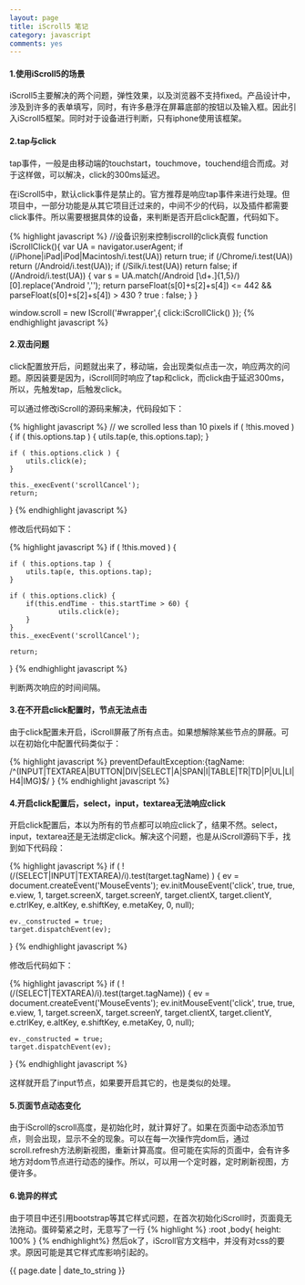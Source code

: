 ```yaml
---
layout: page
title: iScroll5 笔记
category: javascript
comments: yes
---
```


#### 1.使用iScroll5的场景

iScroll5主要解决的两个问题，弹性效果，以及浏览器不支持fixed。产品设计中，涉及到许多的表单填写，同时，有许多悬浮在屏幕底部的按钮以及输入框。因此引入iScroll5框架。同时对于设备进行判断，只有iphone使用该框架。

#### 2.tap与click

tap事件，一般是由移动端的touchstart，touchmove，touchend组合而成。对于这样做，可以解决，click的300ms延迟。

在iScroll5中，默认click事件是禁止的。官方推荐是响应tap事件来进行处理。但项目中，一部分功能是从其它项目迁过来的，中间不少的代码，以及插件都需要click事件。所以需要根据具体的设备，来判断是否开启click配置，代码如下。

{% highlight javascript %}
//设备识别来控制iscroll的click真假
function iScrollClick(){ 
    var UA = navigator.userAgent;
    if (/iPhone|iPad|iPod|Macintosh/i.test(UA)) return true;
    if (/Chrome/i.test(UA)) return (/Android/i.test(UA));
    if (/Silk/i.test(UA)) return false;
    if (/Android/i.test(UA)) {
        var s = UA.match(/Android [\d+.]{1,5}/)[0].replace('Android ','');
        return parseFloat(s[0]+s[2]+s[4]) <= 442 && parseFloat(s[0]+s[2]+s[4]) > 430 ? true : false;
    }
}

window.scroll = new IScroll('#wrapper',{
            click:iScrollClick()
        });
{% endhighlight javascript %}

#### 2.双击问题

click配置放开后，问题就出来了，移动端，会出现类似点击一次，响应两次的问题。原因装要是因为，iScroll同时响应了tap和click，而click由于延迟300ms，所以，先触发tap，后触发click。

可以通过修改iScroll的源码来解决，代码段如下：

{% highlight javascript %}
// we scrolled less than 10 pixels
if ( !this.moved ) {
	if ( this.options.tap ) {
		utils.tap(e, this.options.tap);
	}

	if ( this.options.click ) {
		utils.click(e);
	}

	this._execEvent('scrollCancel');
	return;
}
{% endhighlight javascript %}

修改后代码如下：

{% highlight javascript %}
if ( !this.moved ) {  

    if ( this.options.tap ) {
        utils.tap(e, this.options.tap);
    }

    if ( this.options.click) {
        if(this.endTime - this.startTime > 60) {
            	utils.click(e);
        }
    }
    this._execEvent('scrollCancel');

    return;
}
{% endhighlight javascript %}

判断两次响应的时间间隔。

#### 3.在不开启click配置时，节点无法点击

由于click配置未开启，iScroll屏蔽了所有点击。如果想解除某些节点的屏蔽。可以在初始化中配置代码类似于：

{% highlight javascript %}
preventDefaultException:{tagName: /^(INPUT|TEXTAREA|BUTTON|DIV|SELECT|A|SPAN|I|TABLE|TR|TD|P|UL|LI|H4|IMG)$/ }
{% endhighlight javascript %}

#### 4.开启click配置后，select，input，textarea无法响应click

开启click配置后，本以为所有的节点都可以响应click了，结果不然。select，input，textarea还是无法绑定click。解决这个问题，也是从iScroll源码下手，找到如下代码段：

{% highlight javascript %}
if ( !(/(SELECT|INPUT|TEXTAREA)/i).test(target.tagName) ) {
	ev = document.createEvent('MouseEvents');
	ev.initMouseEvent('click', true, true, e.view, 1,
		target.screenX, target.screenY, target.clientX, target.clientY,
		e.ctrlKey, e.altKey, e.shiftKey, e.metaKey,
		0, null);

	ev._constructed = true;
	target.dispatchEvent(ev);
}
{% endhighlight javascript %}

修改后代码如下：

{% highlight javascript %}
if ( !(/(SELECT|TEXTAREA)/i).test(target.tagName)) {
	ev = document.createEvent('MouseEvents');
	ev.initMouseEvent('click', true, true, e.view, 1,
		target.screenX, target.screenY, target.clientX, target.clientY,
		e.ctrlKey, e.altKey, e.shiftKey, e.metaKey,
		0, null);

	ev._constructed = true;
	target.dispatchEvent(ev);
}
{% endhighlight javascript %}

这样就开启了input节点，如果要开启其它的，也是类似的处理。

#### 5.页面节点动态变化

由于iScroll的scroll高度，是初始化时，就计算好了。如果在页面中动态添加节点，则会出现，显示不全的现象。可以在每一次操作完dom后，通过scroll.refresh方法刷新视图，重新计算高度。但可能在实际的页面中，会有许多地方对dom节点进行动态的操作。所以，可以用一个定时器，定时刷新视图，方便许多。

#### 6.诡异的样式

由于项目中还引用bootstrap等其它样式问题，在首次初始化iScroll时，页面竟无法拖动。蛋碎菊紧之时，无意写了一行
{% highlight %}
:root ,body{
	height: 100%
}
{% endhighlight%}
然后ok了，iScroll官方文档中，并没有对css的要求。原因可能是其它样式库影响引起的。

{{ page.date | date_to_string }}

